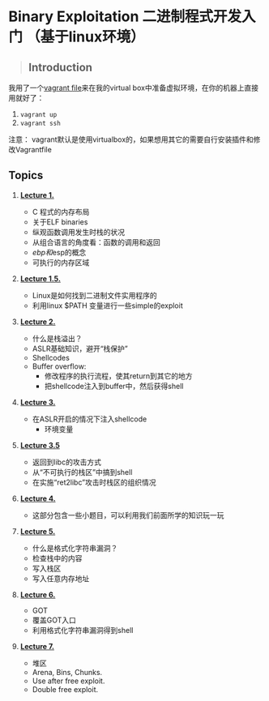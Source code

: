 # Binary Exploitation 二进制程式开发入门 （基于linux环境）

> ## Introduction
我用了一个[vagrant file](Vagrantfile)来在我的virtual box中准备虚拟环境，在你的机器上直接用就好了：
1. `vagrant up`
2. `vagrant ssh`

注意： vagrant默认是使用virtualbox的，如果想用其它的需要自行安装插件和修改Vagrantfile


## Topics

1. **[Lecture 1.](Lecture1/README.md)**
     * C 程式的内存布局
     * 关于ELF binaries
     * 纵观函数调用发生时栈的状况
     * 从组合语言的角度看：函数的调用和返回
     * $ebp和$esp的概念
     * 可执行的内存区域

1. **[Lecture 1.5.](Lecture1.5/README.md)**
    * Linux是如何找到二进制文件实用程序的
    * 利用linux $PATH 变量进行一些simple的exploit

1. **[Lecture 2.](Lecture2/README.md)**
    * 什么是栈溢出？
    * ASLR基础知识，避开“栈保护”
    * Shellcodes                                            
    * Buffer overflow:                                          
        *  修改程序的执行流程，使其return到其它的地方
        *  把shellcode注入到buffer中，然后获得shell

1. **[Lecture 3.](Lecture3/README.md)**
    * 在ASLR开启的情况下注入shellcode
        * 环境变量

1. **[Lecture 3.5](Lecture3.5/README.md)**
    * 返回到libc的攻击方式
    * 从“不可执行的栈区”中搞到shell
    * 在实施“ret2libc”攻击时栈区的组织情况

1. **[Lecture 4.](Lecture4/)**
    * 这部分包含一些小题目，可以利用我们前面所学的知识玩一玩

1. **[Lecture 5.](Lecture5/README.md)**
    * 什么是格式化字符串漏洞？
    * 检查栈中的内容
    * 写入栈区
    * 写入任意内存地址

1. **[Lecture 6.](Lecture6/README.md)**
    * GOT                               
    * 覆盖GOT入口
    * 利用格式化字符串漏洞得到shell

1. **[Lecture 7.](Lecture7/README.md)**
    * 堆区
    * Arena, Bins, Chunks.                      
    * Use after free exploit.
    * Double free exploit.
